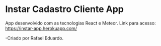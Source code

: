 # Instar Cadastro Cliente App
 App desenvolvido com as tecnologias React e Meteor.
 Link para acesso: https://instar-app.herokuapp.com/
 
 
 -Criado por Rafael Eduardo.

